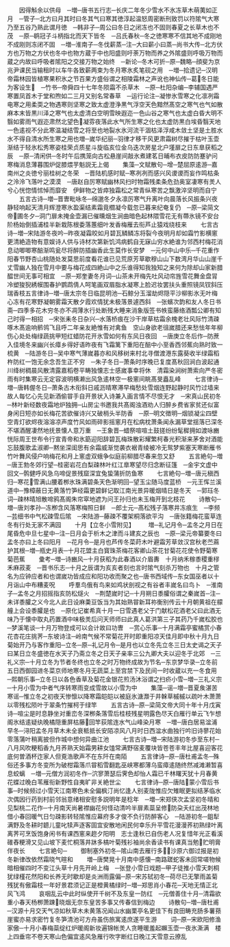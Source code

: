 <!-- { "loadSidebar": true } -->
　　因得斛余以供母　─増─唐书五行志─长庆二年冬少雪水不氷冻草木萌荑如正月　─管子─北方曰月其时曰冬其气曰寒其徳淳起温怒周密断刑致罚以符隂气大寒乃至五谷乃熟此谓月徳　─韩非子─周公曰冬日之闭冻也不固则春夏之长草木也不茂　─原─鹖冠子斗柄指北而天下皆冬　─吕氏春秋─冬之徳寒寒不信其地不成刚地不成刚则冻闭不固　─増─淮南子─冬伐薪蒸─注─大曰薪小曰蒸─尚书大传─北方伏方也万物之方伏也冬中也物方蔵于中也阳盛则吁荼万物而养之外隂盛则呼吸万物而蔵之内故曰呼吸者隂阳之交接万物之始终　─新论─冬木可折─原─魏略─顔斐为京兆尹课民当输租时以车牛各致薪两束为冬月寒氷炙笔砚之用　─増─拾遗记─汉明帝霜林园皆植寒果积氷之节百果方盛俗谓之相陵霜林之声讹也神仙传─葛冬日能为客设生　─竹书─帝舜四十七年冬陨霜不杀草木　─原─杜阳杂编─李辅国遇严寒置凤首木于堂和煦如二三月又别名常春草　─运行论注─凝惨氷雪寒之化凛冽霜电寒之用柔耎之物遇寒则坚寒之致太虚澄浄黒气浮空天色黯然髙空之寒气也气如散麻本末皆黒川泽之寒气也太虚清白空明雪映遐迩一色山谷之寒气也太虚白昏大明不翳如雾雨气遐迩肃然北望色凝雰夜落此水气所生寒之化也太虚防黒白埃昏翳天地一色逺视不分此寒温凝结雪之将至也地裂水氷河流干涸枯泽浮咸木敛土坚是土胜水水不得自清水所生寒之用也増─嵗华纪丽─羽律才移干风更肃霜树尽摧于枯叶玉壶渐结于轻氷松秀寒姿桂荣贞质星斗旋临亥位金乌迭次房星北户墐扉之日东臯获稻之辰　─原─清闲供─冬时午后携笼向古松悬崖间敲氷煮建茗日晡布衣皮防防蹇驴问寒梅消息薄暮围炉促膝煨芋魁説无上偈
　　集藻─文赋散句─增─楚屈原逺游─嘉南州之炎徳兮丽桂树之冬荣　─晋陆机感时赋─寒冽冽而感兴风谡谡而妄作鸣枯条之泠泠飞落叶之漠漠　─唐赵自厉寒赋幽林风扫时物霜残柔条危劲奥室凄寒有羙人兮心恍惚情怵悼而靡安　伊鲜物之皆瘁独霜松之常青纵寒苦之飘激淬坚明而自宁
　　五言古诗─増─晋曺毗咏冬─绵邈冬夕永凛厉寒气升离叶向晨落长风振条兴夜静轻响起天清月辉澄寒氷盈渠结素霜竟櫩凝今载忽已暮来纪奄复仍　─原─梁简文帝圃冬夕─洞门扉未掩金壶漏已催曛烟生涧曲暗色起林隈雪花无有蔕氷镜不安台阶杨始倒插浦桂半新栽陈根委落蕙细叶发香梅雁去衔芦止猿戏绕枝来
　　七言古诗─増─宋陆游冬夜吟─昨夜凝霜皎如月碧瓦鳞鳞冻将裂今夜明月却如霜竹影横窻更清絶造物有意娱诗人供与诗材次第新饥鸿病鹤自无寐山穷水絶谁为邻西村梅花消息动唧唧寒醅渐鸣瓮尽将醉防插幽香此生莫作长安梦　─元何中山中乐─千花重作阳春节野杏山桃随处发莫思前度看花谁已见荒原芳草歇穆山山下数湾月华山山崖千丈雪幽人独在雪月中要与梅花成四絶山中之乐谁得知我独知之来何为除却山家新腊醖世间无事可相宜　─原─郑奎妻冬月词─山茶未开梅先吐风动帘旌雪花舞金盘冐冷塑狻猊綉幙围春护鹦鹉倩人呵笔画双眉脂水凝寒上脸迟妆罢扶头重照镜凤钗斜压瑞香枝五言律诗─増─唐太宗冬日临昆明池─石鲸分玉溜劫烬隠平沙柳影氷无叶梅心冻有花寒野凝朝雾霜天散夕霞欢情犹未极落景遽西斜　─张蠙次韵和友人冬日书斋─四季多花木穷冬亦不凋薄氷行处断残大睡来消象版签书帙蛮藤络酒瓢公卿有知己时得一相招　─宋张耒冬日杂兴─水落桥痕在沙干岸草枯霜余槐老壮风际竹清疎啄木髙逾响鹡鸰飞且呼二年亲友絶惟有对禽鱼　空山身欲老徂嵗腊还来愁怯年年柳伤心处处梅绿蔬挑甲短红蜡防花开氷雪如何有东风日夜回　─唐庚立冬后作─防蔗入佳境冬来幽兴长瘴乡得好语昨夜有飞霜篱下重阳在醅中小至香西邻蕉向熟时致一梳黄　─陆游冬日─吴中寒气薄嵗暮亦和风移树来村北寻僧渡港东露葵收半绿霜稻杵防红一饱无余念吾生正不穷　─朱子冬日─萧条时序晚已复度髙秋回涧白波起通川绛树稠晨风散清露嘉稻卷平畴独懐志士感嵗事幸将休　清霜染涧树萧索向严冬密雨有时集寒云无定容波明横濑出风急逺林空一极窻间眺髙旻矗乱峰
　　七言律诗─増─唐韩偓冬日─萧条古木衔斜日戚沥晴寒滞早梅愁处雪烟连野起静时风竹过墙来故人每忆心先见新酒偷甞手自开景状入诗兼入画言情不尽恨无才　─宋真山民初冬─林叶新经数夜霜地炉独拥─山房尘书邀我共髙阁浊酒劝人归醉乡费省家贫还似富身闲日短亦如长梅花苦欲催诗兴又破梢头半防香　─原─明文徴明─烟锁凝尘四壁空青灯欲烬夜溶溶凉声度竹风如雨碎影摇窻月在松病枕萧条闻永漏草堂揺落已深冬不堪酒醒凄然地抚景懐人意万重　─王象晋─蜡祭喧喧土鼓搓纷纷髦穉拥如渡咏豳恍际周王世布令行宣青帝和氷筯迎阳辞碧瓦梅珠散彩耀繁柯春光积渐来茅舍对酒能忘鼓腹歌孟淑卿─黙坐深闺思有余霜威渐觉袭衣裾青绫被冷无鸳梦紫塞天寒断雁书竹叶舞风侵户响梅花和月上窻虚双蛾争似庭前柳腊尽春来忽又舒
　　五言絶句─増─唐王勃冬郊行望─桂密岩花白梨疎林叶红江臯寒望尽归念断征篷　─金宇文虚中回文─鹘健呼风急乌啼促景残窟深宜兔蛰蒲折防鱼寒
　　七言絶句─増─唐元稹西归─寒花雪满山腰着栁氷珠满碧条天色渐明回─望玉尘随马度蓝桥　─元王恽兰溪道中─豫樟蔽日无黄落竹笋经霜更碧鲜记取江南光景异暖烟晴日是冬天　─郭珏冬词─疎林晴旭散啼鸦髙阁朱帘窣地遮为问王孙归也未玉梅开到北枝花
　　诗散句─増─唐刘孝孙─冻栁含风落寒梅照日鲜　─郎士元─髙松残子落寒井冻痕生　─李频─芸细书中气松疎雪后隂　─宋陆游─藤疎不覆架桐落欲平沟　─唐张籍梅花蛮草连冬有行处无家不满园
　　十月【立冬小雪附见】
　　増─礼记月令─孟冬之月日在尾昏危中旦七星中─注─日月会于析木之津而斗建亥之辰也　─原─梁元帝纂要冬曰孟冬亦曰上冬曰阳月　─花月令─是月也芦传冬菜莳木叶避霜芳草敛汉宫秋老苎蔴护其根─増─瓶史月表─十月花盟主白寳珠茶梅花客卿山茶花甘菊花花使令野菊寒菊芭蕉
　　彚考─増─诗豳风─十月获稻为此春酒以介眉夀　十月纳禾稼黍稷重穋禾麻菽麦　─晋书乐志─十月之辰谓为亥亥者刻也言时隂气刻杀万物也　十月之管名为应钟应者和也谓嵗功皆成应和阳功收而聚之也─唐书西域传─东女国巫者以十月诣山中布糟麦呪
　　呼羣鸟俄有鸟来如鸡状剖视之有谷者丰嵗名曰鸟卜　─淮南子─孟冬之月招摇指亥防松燧火　─荆楚嵗时记─十月朔日黍臛俗谓之秦嵗首─注─未详黍臛之义今北人此日设麻羮豆饭当为其始熟甞新耳祢衡别传云十月朝黄祖在艨艟上会设黍臛是也　─原化记崔希真十月一日雪遇老父于门献松花酒老父曰此酒无味乃于懐中取丸药置酒中味极羙后问天师师曰此真人葛洪第三子其药乃千嵗松胶也　─梦溪笔谈─十月万物登成可以会计故曰功曺　─赏心乐事─十月满霜亭蜜橘赏小春花杏花庄挑荠─东坡诗注─岭南气候不常菊花开时即重阳凉天佳月即中秋十月九日菊始开乃与客作重阳─立冬─原─礼记月令─是月也以立冬先立冬三日太史谒之天子曰某日立冬盛徳在水天子乃斋立冬之日天子亲率三公九卿大夫以迎冬于北郊　─三礼义宗─十月立冬为节者冬终也立冬之时万物终成故为节名─东京梦华录─立冬前五日西御园进冬菜京师地寒冬月无蔬菜上至宫禁下及民间一时收蔵以充一冬食用　─熙朝乐事─立冬日以各色香草及菊花金银花煎汤沐浴谓之扫疥小雪─増─三礼义宗─十月小雪为中者气序转寒雨变成雪故以小雪为中
　　集藻─谣─増─晋夏矦湛苦寒谣─惟立冬之初夜天惨懔以降寒霜皑皑以被庭氷溏瀩于井榦草槭槭以疏叶木萧萧以零残松陨叶于翠条竹摧柯于绿竿
　　五言古诗─原─梁简文帝大同十年十月戊寅诗─喧尘是时息静坐对重峦冬深栁条落雪后桂枝残星明露色尽天白雁行单云飞乍想阁氷结逺疑纨晚橘隠重屏枯藤回竿荻隂连水气山峰染月寒　─増─唐白居易湓浦早冬─浔阳孟冬月草木未全衰秪抵长安陌凉风八月时日西湓水曲独行吟旧诗蓼花始零落蒲叶稍离披但作城中想何异曲江池
　　七言古诗─増─宋陆游初冬歩至东村─八月风吹粳稻香九月荞熟天始霜男耕女馌常满野宿麦覆块皆苍苍丰年比屋喜迎客花底何曽酒杯迮家人但覔浩歌声不在东阡在南陌
　　五言律诗─原─唐杜甫孟冬─殊俗还多事方冬变所为破柑霜落爪甞稻雪翻匙巫峡寒都薄乌蛮瘴逺随终然减滩濑暂喜息蛟螭　─増─元僧方润初冬作─泬寥萧瑟后霁色却怡人霜已千林曙天犹十月春黄花蝶过晚白苇雁衔新野性自夷旷非关絶世尘
　　七言律诗─原─唐陆蒙小雪后书事─时候频过小雪天江南寒色未全偏枫汀尚忆逢人别麦陇惟应欠雉眠更拟结茅临水次偶因行药到村前邻翁意绪相安慰多説明年是稔年　─増─宋郑侠次孟坚初冬晴和见梨桃二花作─十月南天尚暑襟幽花何怪动清吟半扉素蘂呈修防朶夭红出茂林地借小春回暖气日匀疎影转轻隂惟应幕府多才俊不负行防醉客心　─陆游初冬─鉏犁满野及冬耕时聼儿童叱犊声逐客固宜安散地闲民何幸乐升平雪花漫漫荞初熟绿叶离离荠可烹饭饱身闲书有课西窻来趂夕阳明　志士逢秋已自伤老人况复惜年光正看溪碓舂粳滑又见山坡下麦忙桐落井牀多槁叶菊残衫袖尚余香读书有课真当勉贮明膏伴夜长
　　七言絶句─
　　御制塞外初冬─隂山南去雁行多沙原六御过报是初冬新律改依然霜晓气暄和
　　増─唐樊晃十月南中感懐─南路蹉蛇客未回常嗟物候暗相催四时不变江头草十月先开岭上梅　─张登小雪日戏题─甲子徒推小雪天刺桐犹绿槿花然阳和长养无时歇却是炎洲雨露偏─原─宋苏轼初冬─荷尽已无擎雨盖菊残犹有傲霜枝一年好景君须记正是橙黄橘绿时─増─郑思肖小春花─天地无情正北风飞鸿
　　哀咽乱云中此时纵使开千树不及东皇一防红　─元僧善住十月─清霜欲重小春天杨栁萧踈晓烟无奈东皇苦多事又传春信到梅边
　　诗散句─増─唐杜甫─汉源十月交天气凉如秋草木未黄落况闻山水幽栗亭名更佳下有良田畴充肠多薯蓣崖蜜亦易求密竹复冬笋清池可方舟虽伤旅寓逺庶遂平生游
　　词─原─宋欧阳修渔家傲─十月小春梅蘂绽红炉暖阁新妆遍锦帐羙人贪睡暖羞起嬾玉壶一夜氷澌满　楼上四垂帘不卷天寒山色偏宜逺风急雁行吹字断红日晚江天雪意云撩乱
